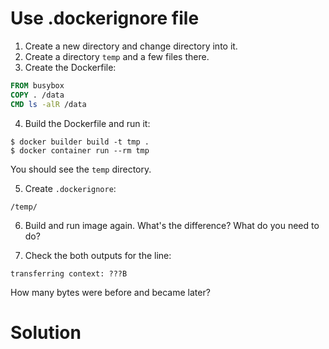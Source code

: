 
# Use .dockerignore file

1. Create a new directory and change directory into it.
2. Create a directory `temp` and a few files there.
3. Create the Dockerfile:

```dockerfile
FROM busybox
COPY . /data
CMD ls -alR /data
```

4. Build the Dockerfile and run it:

```console
$ docker builder build -t tmp .
$ docker container run --rm tmp
```

You should see the `temp` directory.

5. Create `.dockerignore`:

```text
/temp/
```

6. Build and run image again.
   What's the difference?
   What do you need to do?

7. Check the both outputs for the line:

```text
transferring context: ???B
```

How many bytes were before and became later?

# Solution
